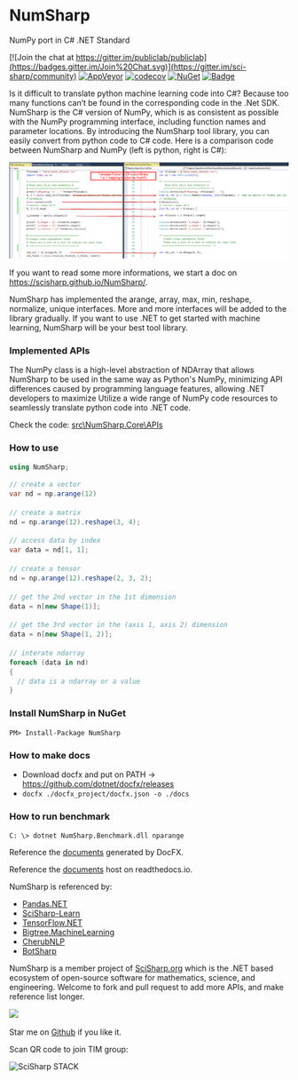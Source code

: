 # NumSharp

NumPy port in C# .NET Standard

[![Join the chat at https://gitter.im/publiclab/publiclab](https://badges.gitter.im/Join%20Chat.svg)](https://gitter.im/sci-sharp/community)
[![AppVeyor](https://ci.appveyor.com/api/projects/status/bmaauxd9rx5lsq9i?svg=true)](https://ci.appveyor.com/project/Haiping-Chen/numsharp)
[![codecov](https://codecov.io/gh/SciSharp/NumSharp/branch/master/graph/badge.svg)](https://codecov.io/gh/SciSharp/NumSharp)
[![NuGet](https://img.shields.io/nuget/dt/NumSharp.svg)](https://www.nuget.org/packages/NumSharp)
[![Badge](https://img.shields.io/badge/link-996.icu-red.svg)](https://996.icu/#/en_US)

Is it difficult to translate python machine learning code into C#? Because too many functions can’t be found in the corresponding code in the .Net SDK. NumSharp is the C# version of NumPy, which is as consistent as possible with the NumPy programming interface, including function names and parameter locations. By introducing the NumSharp tool library, you can easily convert from python code to C# code. Here is a comparison code between NumSharp and NumPy (left is python, right is C#):

![comparision](docfx_project/images/python-csharp-comparision.png)

If you want to read some more informations, we start a doc on https://scisharp.github.io/NumSharp/.

NumSharp has implemented the arange, array, max, min, reshape, normalize, unique interfaces. More and more interfaces will be added to the library gradually. If you want to use .NET to get started with machine learning, NumSharp will be your best tool library.

### Implemented APIs

The NumPy class is a high-level abstraction of NDArray that allows NumSharp to be used in the same way as Python's NumPy, minimizing API differences caused by programming language features, allowing .NET developers to maximize Utilize a wide range of NumPy code resources to seamlessly translate python code into .NET code.

Check the code: [src\NumSharp.Core\APIs](src\NumSharp.Core\APIs)

### How to use
```cs
using NumSharp;
```
```cs
// create a vector
var nd = np.arange(12)

// create a matrix
nd = np.arange(12).reshape(3, 4);

// access data by index
var data = nd[1, 1];

// create a tensor
nd = np.arange(12).reshape(2, 3, 2);

// get the 2nd vector in the 1st dimension
data = n[new Shape(1)];

// get the 3rd vector in the (axis 1, axis 2) dimension
data = n[new Shape(1, 2)];

// interate ndarray
foreach (data in nd)
{
  // data is a ndarray or a value
}
```

### Install NumSharp in NuGet
```
PM> Install-Package NumSharp
```

### How to make docs
- Download docfx and put on PATH &rarr; https://github.com/dotnet/docfx/releases
- ```docfx ./docfx_project/docfx.json -o ./docs```

### How to run benchmark
```
C: \> dotnet NumSharp.Benchmark.dll nparange
```
Reference the [documents](https://scisharp.github.io/NumSharp) generated by DocFX.

Reference the [documents](https://numsharp.readthedocs.io) host on readthedocs.io.

NumSharp is referenced by:
* [Pandas.NET](https://github.com/SciSharp/Pandas.NET)
* [SciSharp-Learn](https://github.com/SciSharp/scisharp-learn)
* [TensorFlow.NET](https://github.com/SciSharp/TensorFlow.NET)
* [Bigtree.MachineLearning](https://github.com/Oceania2018/Bigtree.MachineLearning)
* [CherubNLP](https://github.com/Oceania2018/CherubNLP)
* [BotSharp](https://github.com/dotnetcore/BotSharp)

NumSharp is a member project of [SciSharp.org](https://github.com/SciSharp) which is the .NET based ecosystem of open-source software for mathematics, science, and engineering.
Welcome to fork and pull request to add more APIs, and make reference list longer.

<img src="https://avatars3.githubusercontent.com/u/44989469?s=200&v=4" width="80">

Star me on [Github](https://gitter.im/sci-sharp/community) if you like it.

Scan QR code to join TIM group:

![SciSharp STACK](https://raw.githubusercontent.com/SciSharp/TensorFlow.NET/master/docs/TIM.jpg)
